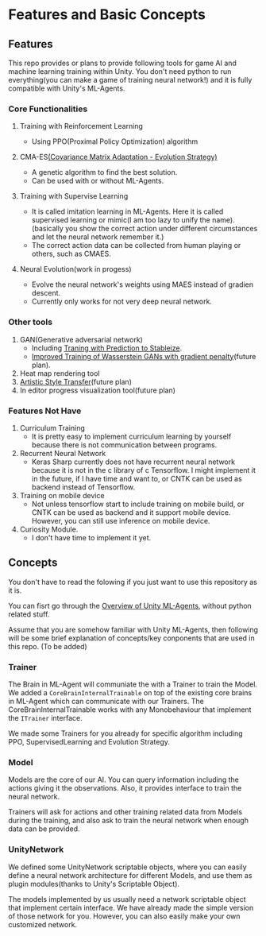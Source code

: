 # Features and Basic Concepts

## Features
This repo provides or plans to provide following tools for game AI and machine learning training within Unity. You don't need python to run everything(you can make a game of training neural network!) and it is fully compatible with Unity's ML-Agents.

### Core Functionalities
1. Training with Reinforcement Learning
	* Using PPO(Proximal Policy Optimization) algorithm
    
2. CMA-ES[(Covariance Matrix Adaptation - Evolution Strategy)](https://en.wikipedia.org/wiki/CMA-ES)
	* A genetic algorithm to find the best solution.
    * Can be used with or without ML-Agents.
3. Training with Supervise Learning
	* It is called imitation learning in ML-Agents. Here it is called supervised learning or mimic(I am too lazy to unify the name). (basically you show the correct action under different circumstances and let the neural network remember it.)
    * The correct action data can be collected from human playing or others, such as CMAES.

4. Neural Evolution(work in progess)
	* Evolve the neural network's weights using MAES instead of gradien descent.
	* Currently only works for not very deep neural network.
### Other tools
1. GAN(Generative adversarial network)
	* Including [Traning with Prediction to Stableize](https://www.semanticscholar.org/paper/Stabilizing-Adversarial-Nets-With-Prediction-Yadav-Shah/ec25504486d8751e00e613ca6fa64b256e3581c8).
	* [Improved Training of Wasserstein GANs with gradient penalty](http://papers.nips.cc/paper/7159-improved-training-of-wasserstein-gans.pdf)(future plan).
2. Heat map rendering tool
3. [Artistic Style Transfer](https://arxiv.org/abs/1705.08086)(future plan)
4. In editor progress visualization tool(future plan)
### Features Not Have
1. Curriculum Training
	* It is pretty easy to implement curriculum learning by yourself because there is not communication between programs.
2. Recurrent Neural Network
	* Keras Sharp currently does not have recurrent neural network because it is not in the c library of c Tensorflow. I might implement it in the future, if I have time and want to, or CNTK can be used as backend instead of Tensorflow.
3. Training on mobile device
	* Not unless tensorflow start to include training on mobile build, or CNTK can be used as backend and it support mobile device.
However, you can still use inference on mobile device.
4. Curiosity Module. 
	* I don't have time to implement it yet.
	
## Concepts
You don't have to read the folowing if you just want to use this repository as it is.

You can fisrt go through the [Overview of Unity ML-Agents](https://github.com/Unity-Technologies/ml-agents/blob/master/docs/ML-Agents-Overview.md), without python related stuff.

Assume that you are somehow familiar with Unity ML-Agents, then following will be some brief explanation of concepts/key conponents that are used in this repo.
(To be added)
### Trainer
The Brain in ML-Agent will communiate the with a Trainer to train the Model. We added a `CoreBrainInternalTrainable` on top of the existing core brains in ML-Agent which can communicate with our Trainers. The CoreBrainInternalTrainable works with any Monobehaviour that implement the `ITrainer` interface. 

We made some Trainers for you already for specific algorithm including PPO, SupervisedLearning and Evolution Strategy.

### Model
Models are the core of our AI. You can query information including the actions giving it the observations. Also, it provides interface to train the neural network.

Trainers will ask for actions and other training related data from Models during the training, and also ask to train the neural network when enough data can be provided.

### UnityNetwork

We defined some UnityNetwork scriptable objects, where you can easily define a neural network architecture for different Models, and use them as plugin modules(thanks to Unity's Scriptable Object). 

The models implemented by us usually need a network scriptable object that implement certain interface. We have already made the simple version of those network for you. However, you can also easily make your own customized network.



